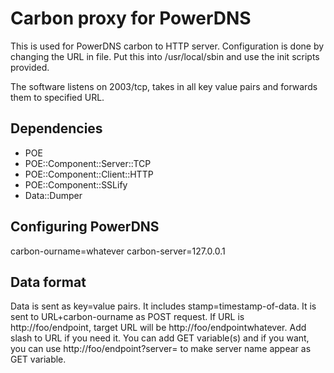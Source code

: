 Carbon proxy for PowerDNS
=========================

This is used for PowerDNS carbon to HTTP server. Configuration is done
by changing the URL in file. Put this into /usr/local/sbin and use the
init scripts provided.

The software listens on 2003/tcp, takes in all key value pairs and
forwards them to specified URL.

Dependencies
------------

 * POE
 * POE::Component::Server::TCP
 * POE::Component::Client::HTTP
 * POE::Component::SSLify
 * Data::Dumper

Configuring PowerDNS
--------------------

carbon-ourname=whatever
carbon-server=127.0.0.1

Data format
-----------
Data is sent as key=value pairs. It includes stamp=timestamp-of-data. It is sent
to URL+carbon-ourname as POST request. If URL is http://foo/endpoint, target URL will be
http://foo/endpointwhatever. Add slash to URL if you need it. You can add GET variable(s)
and if you want, you can use http://foo/endpoint?server= to make server name appear as
GET variable.

